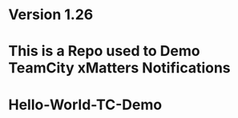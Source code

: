 # Version 1.26

# This is a Repo used to Demo TeamCity xMatters Notifications

# Hello-World-TC-Demo
